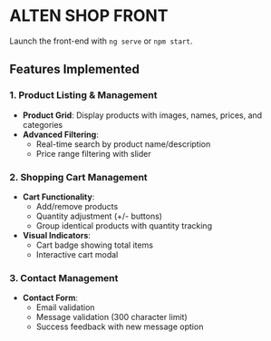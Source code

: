# ALTEN SHOP FRONT

Launch the front-end with `ng serve` or `npm start`.

## Features Implemented

### 1. Product Listing & Management
- **Product Grid**: Display products with images, names, prices, and categories
- **Advanced Filtering**:
  - Real-time search by product name/description
  - Price range filtering with slider

### 2. Shopping Cart Management
- **Cart Functionality**:
  - Add/remove products
  - Quantity adjustment (+/- buttons)
  - Group identical products with quantity tracking
- **Visual Indicators**:
  - Cart badge showing total items
  - Interactive cart modal

### 3. Contact Management
- **Contact Form**:
  - Email validation
  - Message validation (300 character limit)
  - Success feedback with new message option

